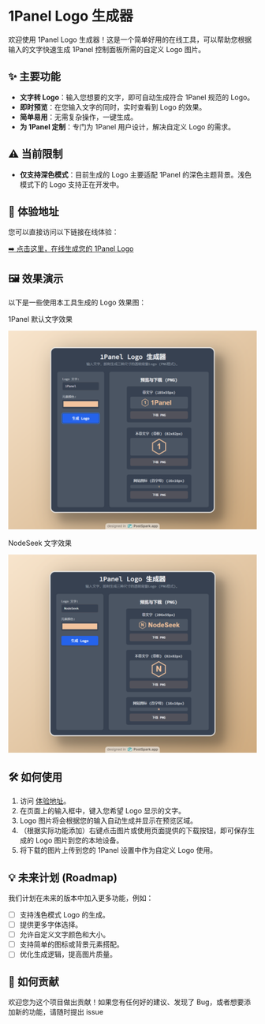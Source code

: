 # 1Panel Logo 生成器

欢迎使用 1Panel Logo 生成器！这是一个简单好用的在线工具，可以帮助您根据输入的文字快速生成 1Panel 控制面板所需的自定义 Logo 图片。

## ✨ 主要功能

  * **文字转 Logo**：输入您想要的文字，即可自动生成符合 1Panel 规范的 Logo。
  * **即时预览**：在您输入文字的同时，实时查看到 Logo 的效果。
  * **简单易用**：无需复杂操作，一键生成。
  * **为 1Panel 定制**：专门为 1Panel 用户设计，解决自定义 Logo 的需求。

## ⚠️ 当前限制

  * **仅支持深色模式**：目前生成的 Logo 主要适配 1Panel 的深色主题背景。浅色模式下的 Logo 支持正在开发中。

## 🚀 体验地址

您可以直接访问以下链接在线体验：

[➡️ 点击这里，在线生成您的 1Panel Logo](https://1panel-logo.vercel.app/)

## 🖼️ 效果演示

以下是一些使用本工具生成的 Logo 效果图：

1Panel 默认文字效果


![1Panel](./imgs/1Panel.png)

NodeSeek 文字效果

![NodeSeek](./imgs/NodeSeek.png)

## 🛠️ 如何使用

1.  访问 [体验地址](https://1panel-logo.vercel.app/)。
2.  在页面上的输入框中，键入您希望 Logo 显示的文字。
3.  Logo 图片将会根据您的输入自动生成并显示在预览区域。
4.  （根据实际功能添加）右键点击图片或使用页面提供的下载按钮，即可保存生成的 Logo 图片到您的本地设备。
5.  将下载的图片上传到您的 1Panel 设置中作为自定义 Logo 使用。

## 💡 未来计划 (Roadmap)

我们计划在未来的版本中加入更多功能，例如：

  * [ ] 支持浅色模式 Logo 的生成。
  * [ ] 提供更多字体选择。
  * [ ] 允许自定义文字颜色和大小。
  * [ ] 支持简单的图标或背景元素搭配。
  * [ ] 优化生成逻辑，提高图片质量。

## 🤝 如何贡献

欢迎您为这个项目做出贡献！如果您有任何好的建议、发现了 Bug，或者想要添加新的功能，请随时提出 issue
